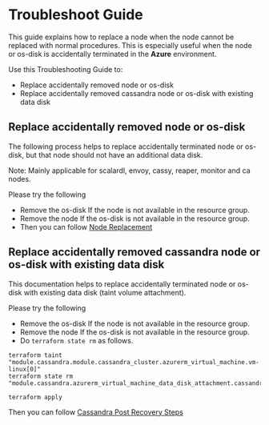 # Troubleshoot Guide

This guide explains how to replace a node when the node cannot be replaced with normal procedures. This is especially useful when the node or os-disk is accidentally terminated in the **Azure** environment.

Use this Troubleshooting Guide to:
- Replace accidentally removed node or os-disk
- Replace accidentally removed cassandra node or os-disk with existing data disk

## Replace accidentally removed node or os-disk
The following process helps to replace accidentally terminated node or os-disk, but that node should not have an additional data disk.

Note: Mainly applicable for scalardl, envoy, cassy, reaper, monitor and ca nodes.
 
Please try the following
- Remove the os-disk If the node is not available in the resource group.
- Remove the node If the os-disk is not available in the resource group.
- Then you can follow [Node Replacement](NodeReplacement.md)

## Replace accidentally removed cassandra node or os-disk with existing data disk
This documentation helps to replace accidentally terminated node or os-disk with existing data disk (taint volume attachment).

Please try the following
* Remove the os-disk If the node is not available in the resource group.
* Remove the node If the os-disk is not available in the resource group.
* Do `terraform state rm` as follows.
  
```console
terraform taint "module.cassandra.module.cassandra_cluster.azurerm_virtual_machine.vm-linux[0]"
terraform state rm "module.cassandra.azurerm_virtual_machine_data_disk_attachment.cassandra_data_volume_attachment[0]"

terraform apply
```

Then you can follow [Cassandra Post Recovery Steps](CassandraOperation.md#post-recovery-steps)